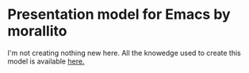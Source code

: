 # Presentation model for Emacs by morallito

I'm not creating nothing new here. All the knowedge used to create this model is available [here.](https://orgmode.org/worg/exporters/beamer/ox-beamer.html)



